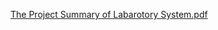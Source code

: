 [The Project Summary of Labarotory System.pdf](https://github.com/user-attachments/files/20762395/The.Project.Summary.pdf)
